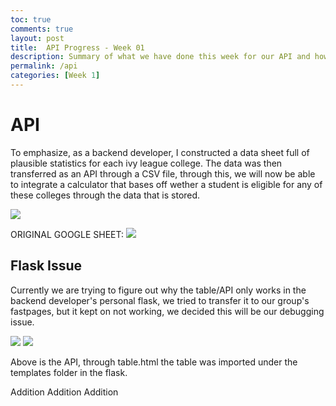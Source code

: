 ```yaml
---
toc: true
comments: true
layout: post
title:  API Progress - Week 01
description: Summary of what we have done this week for our API and how we plan to progress with our API.
permalink: /api
categories: [Week 1]
---
```


# API 

To emphasize, as a backend developer, I constructed a data sheet full of plausible statistics for each ivy league college. The data was then transferred as an API through a CSV file, through this, we will now be able to integrate a calculator that bases off wether a student is eligible for any of these colleges through the data that is stored. 

![]({{site.baseurl}}/images/API.png)

ORIGINAL GOOGLE SHEET:
![]({{site.baseurl}}/images/debug3.png)

## Flask Issue
Currently we are trying to figure out why the table/API only works in the backend developer's personal flask, we tried to transfer it to our group's fastpages, but it kept on not working, we decided this will be our debugging issue. 

![]({{site.baseurl}}/images/debug1.png)
![]({{site.baseurl}}/images/debug2.png)

Above is the API, through table.html the table was imported under the templates folder in the flask. 

Addition
Addition
Addition

